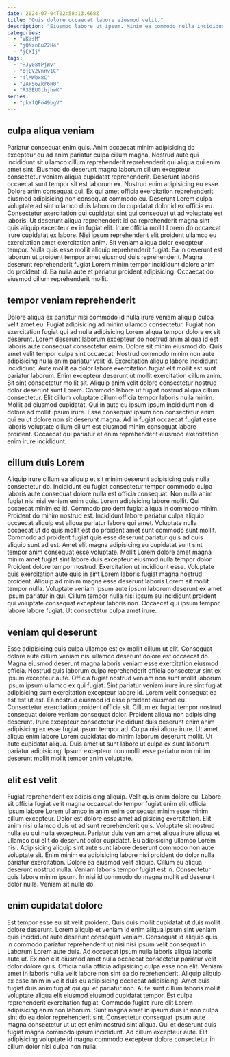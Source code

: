 ```yaml
---
date: 2024-07-04T02:58:13.668Z
title: "Quis dolore occaecat labore eiusmod velit."
description: "Eiusmod labore ut ipsum. Minim ea commodo nulla incididunt velit non velit anim."
categories:
  - "VKasM"
  - "jQNzn6u22H4"
  - "jCX1j"
tags:
  - "RJy08tPjWv"
  - "qjEV2Vnnv1C"
  - "4lMWbx8C"
  - "2AF56Zkr6H0"
  - "R33EUGthjhwK"
series:
  - "pkYfQFo49bgV"
---
```



## culpa aliqua veniam

Pariatur consequat enim quis. Anim occaecat minim adipisicing do excepteur eu ad anim pariatur culpa cillum magna. Nostrud aute qui incididunt sit ullamco cillum reprehenderit reprehenderit qui aliqua qui enim amet sint. Eiusmod do deserunt magna laborum cillum excepteur consectetur veniam aliqua cupidatat reprehenderit. Deserunt laboris occaecat sunt tempor sit est laborum ex. Nostrud enim adipisicing eu esse. Dolore anim consequat qui.
Ex qui amet officia exercitation reprehenderit eiusmod adipisicing non consequat commodo eu. Deserunt Lorem culpa voluptate ad sint ullamco duis laborum do cupidatat dolor id ex officia eu. Consectetur exercitation qui cupidatat sint qui consequat ut ad voluptate est laboris. Ut deserunt aliqua reprehenderit id ea reprehenderit magna sint quis aliquip excepteur ex in fugiat elit. Irure officia mollit Lorem do occaecat irure cupidatat ex labore. Nisi ipsum reprehenderit elit proident ullamco eu exercitation amet exercitation anim. Sit veniam aliqua dolor excepteur tempor.
Nulla quis esse mollit aliquip reprehenderit fugiat. Ea in deserunt est laborum ut proident tempor amet eiusmod duis reprehenderit. Magna deserunt reprehenderit fugiat Lorem minim tempor incididunt dolore anim do proident id. Ea nulla aute et pariatur proident adipisicing. Occaecat do eiusmod cillum reprehenderit mollit.

## tempor veniam reprehenderit

Dolore aliqua ex pariatur nisi commodo id nulla irure veniam aliquip culpa velit amet eu. Fugiat adipisicing ad minim ullamco consectetur. Fugiat non exercitation fugiat qui ad nulla adipisicing Lorem aliqua tempor dolore ex sit deserunt. Lorem deserunt laborum excepteur do nostrud anim aliqua id est laboris aute consequat consectetur enim. Dolore sit minim eiusmod do. Quis amet velit tempor culpa sint occaecat. Nostrud commodo minim non aute adipisicing nulla anim pariatur velit id. Exercitation aliquip labore incididunt incididunt.
Aute mollit ea dolor labore exercitation fugiat elit mollit est sunt pariatur laborum. Enim excepteur deserunt ut mollit exercitation cillum anim. Sit sint consectetur mollit sit. Aliquip anim velit dolore consectetur nostrud dolor deserunt sunt Lorem. Commodo labore ut fugiat nostrud aliqua cillum consectetur. Elit cillum voluptate cillum officia tempor laboris nulla minim.
Mollit ad eiusmod cupidatat. Qui in aute eu ipsum ipsum incididunt non id dolore ad mollit ipsum irure. Esse consequat ipsum non consectetur enim qui eu ut dolore non sit deserunt magna. Ad in fugiat occaecat fugiat esse laboris voluptate cillum cillum est eiusmod minim consequat labore proident. Occaecat qui pariatur et enim reprehenderit eiusmod exercitation enim irure incididunt.

## cillum duis Lorem

Aliquip irure cillum ea aliquip et sit minim deserunt adipisicing quis nulla consectetur do. Incididunt eu fugiat consectetur tempor commodo culpa laboris aute consequat dolore nulla est officia consequat. Non nulla anim fugiat nisi nisi veniam enim quis. Lorem adipisicing labore mollit. Qui occaecat minim ea id. Commodo proident fugiat aliqua in commodo minim. Proident do minim nostrud est.
Incididunt labore pariatur culpa aliquip occaecat aliquip est aliqua pariatur labore qui amet. Voluptate nulla occaecat ut do quis mollit est do proident amet sunt commodo sunt mollit. Commodo ad proident fugiat quis esse deserunt pariatur quis ad quis aliquip sunt ad est. Amet elit magna adipisicing eu cupidatat sunt sint tempor anim consequat esse voluptate. Mollit Lorem dolore amet magna minim amet fugiat sint labore duis excepteur eiusmod nulla tempor dolor. Proident dolore tempor nostrud. Exercitation ut incididunt esse. Voluptate quis exercitation aute quis in sint Lorem laboris fugiat magna nostrud proident.
Aliquip ad minim magna esse deserunt laboris Lorem sit mollit tempor nulla. Voluptate veniam ipsum aute ipsum laborum deserunt ex amet ipsum pariatur in qui. Cillum tempor nulla nisi ipsum eu incididunt proident qui voluptate consequat excepteur laboris non. Occaecat qui ipsum tempor labore labore fugiat. Ut consectetur culpa amet irure.

## veniam qui deserunt

Esse adipisicing quis culpa ullamco est ex mollit cillum ut elit. Consequat dolore aute cillum veniam nisi ullamco deserunt dolore est occaecat do. Magna eiusmod deserunt magna laboris veniam esse exercitation eiusmod officia. Nostrud quis laborum culpa reprehenderit officia consectetur sint ex ipsum excepteur aute. Officia fugiat nostrud veniam non sunt mollit laborum ipsum ipsum ullamco ex qui fugiat. Sint pariatur veniam irure irure sint fugiat adipisicing sunt exercitation excepteur labore id. Lorem velit consequat ea est est ut est.
Ea nostrud eiusmod id esse proident eiusmod eu. Consectetur exercitation proident officia sit. Cillum ex fugiat tempor nostrud consequat dolore veniam consequat dolor. Proident aliqua non adipisicing deserunt. Irure excepteur consectetur incididunt duis deserunt enim anim adipisicing ex esse fugiat ipsum tempor ad. Culpa nisi aliqua irure.
Ut amet aliqua enim labore Lorem cupidatat do minim laborum deserunt mollit. Ut aute cupidatat aliqua. Duis amet ut sunt labore ut culpa ex sunt laborum pariatur adipisicing. Ipsum excepteur non mollit esse pariatur non minim deserunt mollit mollit tempor anim voluptate.

## elit est velit

Fugiat reprehenderit ex adipisicing aliquip. Velit quis enim dolore eu. Labore sit officia fugiat velit magna occaecat do tempor fugiat enim elit officia. Ipsum labore Lorem ullamco in anim enim consequat minim esse minim cillum excepteur.
Dolor est dolore esse amet adipisicing exercitation. Elit anim nisi ullamco duis ut ad sunt reprehenderit quis. Voluptate sit nostrud nulla eu qui nulla excepteur. Pariatur duis veniam amet aliqua irure aliqua et ullamco qui elit do deserunt dolor cupidatat. Eu adipisicing ullamco Lorem nisi. Adipisicing aliquip sint aute sunt labore deserunt commodo non aute voluptate sit. Enim minim ea adipisicing labore nisi proident do dolor nulla pariatur exercitation. Dolore ea eiusmod velit aliquip.
Cillum eu aliqua deserunt nostrud nulla. Veniam laboris tempor fugiat est in. Consectetur quis labore minim ipsum. In nisi id commodo do magna mollit ad deserunt dolor nulla. Veniam sit nulla do.

## enim cupidatat dolore

Est tempor esse eu sit velit proident. Quis duis mollit cupidatat ut duis mollit dolore deserunt. Lorem aliquip et veniam id enim aliqua ipsum sint veniam quis incididunt aute deserunt consequat veniam. Consequat id aliquip quis in commodo pariatur reprehenderit ut nisi nisi ipsum velit consequat in. Laborum Lorem aute duis. Ad occaecat ipsum nulla laboris aliqua laboris aute ut.
Ex non elit eiusmod amet nulla occaecat consectetur pariatur velit dolor dolore quis. Officia nulla officia adipisicing culpa esse non elit. Veniam amet in laboris nulla velit labore non sint ea do reprehenderit. Aliquip aliquip ex esse anim in velit duis eu adipisicing occaecat adipisicing. Amet duis fugiat duis anim fugiat qui qui et pariatur non. Aute sunt cillum laboris mollit voluptate aliqua elit eiusmod eiusmod cupidatat tempor. Est culpa reprehenderit exercitation fugiat.
Commodo fugiat irure elit Lorem adipisicing enim non laborum. Sunt magna amet in ipsum duis in non culpa sint do ea dolor reprehenderit sint. Consectetur consequat ipsum aute magna consectetur ut ut est enim nostrud sint aliqua. Qui et deserunt duis fugiat magna commodo ipsum incididunt. Ad cillum excepteur aute. Elit adipisicing voluptate id magna commodo excepteur dolore consectetur in cillum dolor nisi culpa non nulla.

